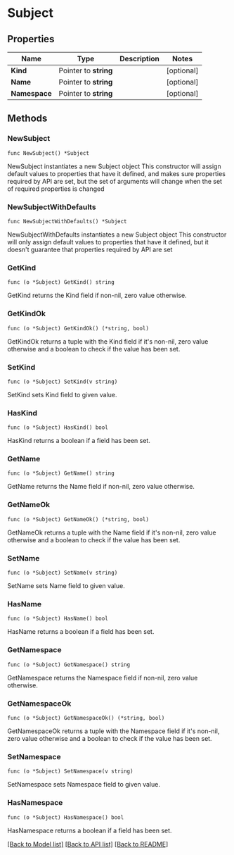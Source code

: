 # Subject

## Properties

Name | Type | Description | Notes
------------ | ------------- | ------------- | -------------
**Kind** | Pointer to **string** |  | [optional] 
**Name** | Pointer to **string** |  | [optional] 
**Namespace** | Pointer to **string** |  | [optional] 

## Methods

### NewSubject

`func NewSubject() *Subject`

NewSubject instantiates a new Subject object
This constructor will assign default values to properties that have it defined,
and makes sure properties required by API are set, but the set of arguments
will change when the set of required properties is changed

### NewSubjectWithDefaults

`func NewSubjectWithDefaults() *Subject`

NewSubjectWithDefaults instantiates a new Subject object
This constructor will only assign default values to properties that have it defined,
but it doesn't guarantee that properties required by API are set

### GetKind

`func (o *Subject) GetKind() string`

GetKind returns the Kind field if non-nil, zero value otherwise.

### GetKindOk

`func (o *Subject) GetKindOk() (*string, bool)`

GetKindOk returns a tuple with the Kind field if it's non-nil, zero value otherwise
and a boolean to check if the value has been set.

### SetKind

`func (o *Subject) SetKind(v string)`

SetKind sets Kind field to given value.

### HasKind

`func (o *Subject) HasKind() bool`

HasKind returns a boolean if a field has been set.

### GetName

`func (o *Subject) GetName() string`

GetName returns the Name field if non-nil, zero value otherwise.

### GetNameOk

`func (o *Subject) GetNameOk() (*string, bool)`

GetNameOk returns a tuple with the Name field if it's non-nil, zero value otherwise
and a boolean to check if the value has been set.

### SetName

`func (o *Subject) SetName(v string)`

SetName sets Name field to given value.

### HasName

`func (o *Subject) HasName() bool`

HasName returns a boolean if a field has been set.

### GetNamespace

`func (o *Subject) GetNamespace() string`

GetNamespace returns the Namespace field if non-nil, zero value otherwise.

### GetNamespaceOk

`func (o *Subject) GetNamespaceOk() (*string, bool)`

GetNamespaceOk returns a tuple with the Namespace field if it's non-nil, zero value otherwise
and a boolean to check if the value has been set.

### SetNamespace

`func (o *Subject) SetNamespace(v string)`

SetNamespace sets Namespace field to given value.

### HasNamespace

`func (o *Subject) HasNamespace() bool`

HasNamespace returns a boolean if a field has been set.


[[Back to Model list]](../README.md#documentation-for-models) [[Back to API list]](../README.md#documentation-for-api-endpoints) [[Back to README]](../README.md)


